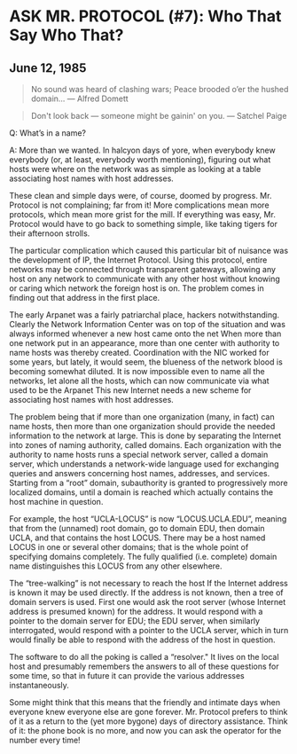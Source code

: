 ﻿# ASK MR. PROTOCOL (#7): Who That Say Who That?

## June 12, 1985

> No sound was heard of clashing wars;
> Peace brooded o’er the hushed domain...
> —	Alfred Domett

> Don't look back — someone might be gainin' on you.
> —	Satchel Paige

Q: What’s in a name?

A: More than we wanted. In halcyon days of yore, when everybody knew everybody (or, at least, everybody worth mentioning), figuring out what hosts were where on the network was as simple as looking at a table associating host names with host addresses.

These clean and simple days were, of course, doomed by progress. Mr. Protocol is not complaining; far from it! More complications mean more protocols, which mean more grist for the mill. If everything was easy, Mr. Protocol would have to go back to something simple, like taking tigers for their afternoon strolls.

The particular complication which caused this particular bit of nuisance was the development of IP, the Internet Protocol. Using this protocol, entire networks may be connected through transparent gateways, allowing any host on any network to communicate with any other host without knowing or caring which network the foreign host is on. The problem comes in finding out that address in the first place.

The early Arpanet was a fairly patriarchal place, hackers notwithstanding. Clearly the Network Information Center was on top of the situation and was always informed whenever a new host came onto the net When more than one network put in an appearance, more than one center with authority to name hosts was thereby created. Coordination with the NIC worked for some years, but lately, it would seem, the blueness of the network blood is becoming somewhat diluted. It is now impossible even to name all the networks, let alone all the hosts, which can now communicate via what used to be the Arpanet This new Internet needs a new scheme for associating host names with host addresses.

The problem being that if more than one organization (many, in fact) can name hosts, then more than one organization should provide the needed information to the network at large. This is done by separating the Internet into zones of naming authority, called domains. Each organization with the authority to name hosts runs a special network server, called a domain server, which understands a network-wide language used for exchanging queries and answers concerning host names, addresses, and services. Starting from a “root” domain, subauthority is granted to progressively more localized domains, until a domain is reached which actually contains the host machine in question.

For example, the host “UCLA-LOCUS” is now “LOCUS.UCLA.EDU”, meaning that from the (unnamed) root domain, go to domain EDU, then domain UCLA, and that contains the host LOCUS. There may be a host named LOCUS in one or several other domains; that is the whole point of specifying domains completely. The fully qualified (i.e. complete) domain name distinguishes this LOCUS from any other elsewhere.

The “tree-walking” is not necessary to reach the host If the Internet address is known it may be used directly. If the address is not known, then a tree of domain servers is used. First one would ask the root server (whose Internet address is presumed known) for the address. It would respond with a pointer to the domain server for EDU; the EDU server, when similarly interrogated, would respond with a pointer to the UCLA server, which in turn would finally be able to respond with the address of the host in question.

The software to do all the poking is called a “resolver." It lives on the local host and presumably remembers the answers to all of these questions for some time, so that in future it can provide the various addresses instantaneously.

Some might think that this means that the friendly and intimate days when everyone knew everyone else are gone forever. Mr. Protocol prefers to think of it as a return to the (yet more bygone) days of directory assistance. Think of it: the phone book is no more, and now you can ask the operator for the number every time!
